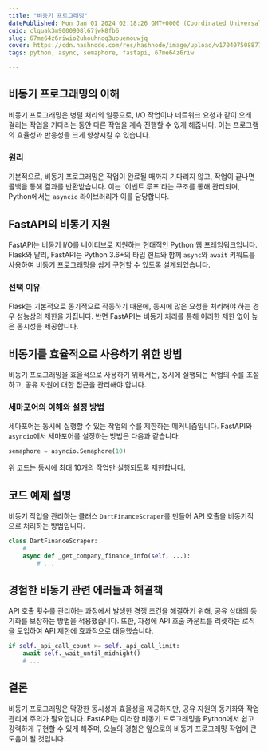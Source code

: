 ```yaml
---
title: "비동기 프로그래밍"
datePublished: Mon Jan 01 2024 02:18:26 GMT+0000 (Coordinated Universal Time)
cuid: clquak3m9000908l67jwk8fb6
slug: 67me64z6riwio2uhouhnoq3uouemouwjq
cover: https://cdn.hashnode.com/res/hashnode/image/upload/v1704075088771/eef21388-8085-4b81-a4d2-ead1311a31ae.webp
tags: python, async, semaphore, fastapi, 67me64z6riw

---
```


## 비동기 프로그래밍의 이해

비동기 프로그래밍은 병렬 처리의 일종으로, I/O 작업이나 네트워크 요청과 같이 오래 걸리는 작업을 기다리는 동안 다른 작업을 계속 진행할 수 있게 해줍니다. 이는 프로그램의 효율성과 반응성을 크게 향상시킬 수 있습니다.

### 원리

기본적으로, 비동기 프로그래밍은 작업이 완료될 때까지 기다리지 않고, 작업이 끝나면 콜백을 통해 결과를 반환받습니다. 이는 '이벤트 루프'라는 구조를 통해 관리되며, Python에서는 `asyncio` 라이브러리가 이를 담당합니다.

## FastAPI의 비동기 지원

FastAPI는 비동기 I/O를 네이티브로 지원하는 현대적인 Python 웹 프레임워크입니다. Flask와 달리, FastAPI는 Python 3.6+의 타입 힌트와 함께 `async`와 `await` 키워드를 사용하여 비동기 프로그래밍을 쉽게 구현할 수 있도록 설계되었습니다.

### 선택 이유

Flask는 기본적으로 동기적으로 작동하기 때문에, 동시에 많은 요청을 처리해야 하는 경우 성능상의 제한을 가집니다. 반면 FastAPI는 비동기 처리를 통해 이러한 제한 없이 높은 동시성을 제공합니다.

## 비동기를 효율적으로 사용하기 위한 방법

비동기 프로그래밍을 효율적으로 사용하기 위해서는, 동시에 실행되는 작업의 수를 조절하고, 공유 자원에 대한 접근을 관리해야 합니다.

### 세마포어의 이해와 설정 방법

세마포어는 동시에 실행할 수 있는 작업의 수를 제한하는 메커니즘입니다. FastAPI와 `asyncio`에서 세마포어를 설정하는 방법은 다음과 같습니다:

```python
semaphore = asyncio.Semaphore(10)
```

위 코드는 동시에 최대 10개의 작업만 실행되도록 제한합니다.

## 코드 예제 설명

비동기 작업을 관리하는 클래스 `DartFinanceScraper`를 만들어 API 호출을 비동기적으로 처리하는 방법입니다.

```python
class DartFinanceScraper:
    # ...
    async def _get_company_finance_info(self, ...):
        # ...
```

## 경험한 비동기 관련 에러들과 해결책

API 호출 횟수를 관리하는 과정에서 발생한 경쟁 조건을 해결하기 위해, 공유 상태의 동기화를 보장하는 방법을 적용했습니다. 또한, 자정에 API 호출 카운트를 리셋하는 로직을 도입하여 API 제한에 효과적으로 대응했습니다.

```python
if self._api_call_count >= self._api_call_limit:
    await self._wait_until_midnight()
    # ...
```

## 결론

비동기 프로그래밍은 막강한 동시성과 효율성을 제공하지만, 공유 자원의 동기화와 작업 관리에 주의가 필요합니다. FastAPI는 이러한 비동기 프로그래밍을 Python에서 쉽고 강력하게 구현할 수 있게 해주며, 오늘의 경험은 앞으로의 비동기 프로그래밍 작업에 큰 도움이 될 것입니다.